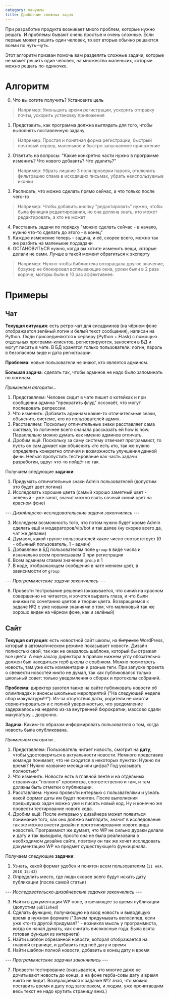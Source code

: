 ```yaml
---
category: мануалы
title: Дробление сложных задач
---
```


При разработке продукта возникает много проблем, которые нужно решать. И проблемы бывают очень простые и очень сложные. Если первые может решить один человек, то вот вторые обычно решаются всеми по чуть-чуть.

Этот алгоритм призван помочь вам разделять сложные задачи, которые не может решить один человек, на множество маленьких, которые можно решать по-одиночке.

# Алгоритм
0. Что вы хотите получить? Установите цель
> Например: Уменьшить время регистрации, ускорить отправку почты, ускорить установку приложения
1. Представить, как программа должна выглядеть для того, чтобы выполнять поставленную задачу
> Например: Простая и понятная форма регистрации, быстрый почтовый сервер, маленькое и быстро запускаемое приложение
2. Ответить на вопросы: "Какие конкретно части нужно в программе изменить? Что нового добавить? Что удалить?"
> Например: Убрать лишние 3 поля проверки пароля, отключить фильтрацию спама в исходящих письмах, убрать неиспользуемые иконки
3. Расписать, что можно сделать прямо сейчас, а что только после чего-то
> Например: Чтобы добавить кнопку "редактировать" нужно, чтобы была функция редактирования, но она должна знать, кто может редактировать, а кто не может
4. Расставить задачи по порядку "можно сделать сейчас - в начало, нужно что-то сделать до этого - в конец"
5. Каждое изменение теперь - задача, и её, скорее всего, можно так же разбить на маленькие подзадачи
6. ОСТАНОВИТЬСЯ нужно, когда вы хотите изменить вещи, которые делали не сами. Лучше в такой момент обратиться к эксперту
> Например: Нужно чтобы библиотека возвращала другое значение, браузер не блокировал всплывающие окна, уроки были в 2 раза короче, моторы были в 10 раз эффективнее.



# Примеры
## Чат
**Текущая ситуация**: есть ретро-чат для сисадминов (на чёрном фоне отображается зелёный логин и белый текст сообщения), написан на Python. Люди присоединяются к серверу (Python + Flask) с помощью отдельных программ-клиентов, регистрируются, заносятся в БД и могут писать в чате. В БД хранятся только пользователи: логин, пароль в безопасном виде и дата регистрации.

**Проблема**: новые пользователи не знают, кто является админом.

**Большая задача**: сделать так, чтобы админов не надо было запоминать по логинам.

*Применяем алгоритм...*

1. Представляем: Человек сидит в чате пишет о котейках и при сообщении админа "прекратить флуд" осознаёт, что могут последовать репрессии.
2. Что изменить: Добавить админам какие-то отличительные знаки, объяснить системе, кто из пользователей админ.
3. Расставляем: Поскольку отличительные знаки расставляет сама система, то логичнее всего сначала рассказать ей how is how. Параллельно можно думать как именно админов отличать.
4. Дробим ещё: Поскольку за саму систему отвечает программист, то пусть он сам думает как объяснять кто есть кто, так же нужно определить конкретно отличия и возможность улучшения данной фичи. Нельзя пропустить тестирование как часть задачи разработки, вдруг что-то пойдёт не так.

Получаем следующие **задачки**:
1. Придумать отличительные знаки Admin пользователей (допустим это будет цвет логина)
2. Исследовать хорошие цвета (самый хорошо заметный цвет - зелёный - уже занят, значит можно взять сочный синий цвет на красном фоне)

_--- Дизайнерско-исследовательские задачи закончились ---_

3. Исследуем возможность того, что потом нужно будет кроме Admin сделать ещё и модераторов/vip/bot и так далее (ну скорее всего да, чат же делаем)
4. Думаем, какой группе пользователей какое число соответствует (0 - обычный пользователь, 1 - админ)
5. Добавляем в БД пользователям поле `group` в виде числа и изначально всем прописываем 0 при регистрации
6. Всем админам ставим значение `group` в 1
7. В коде, отображающем сообщения в чате меняем цвет, в зависимости от `group`

_--- Программистские задачи закончились ---_

8. Провести тестрование решения (оказывается, что синий на красном совершенно не читается, и хочется вырвать глаза, и что были книжки по сочетанию цветов и теории цвета. Возвращаемся к задаче №2 с уже новыми знаниями о том, что малиновый так же хорошо виден на чёрном фоне, как и зелёный)

## Сайт
**Текущая ситуация**: есть новостной сайт школы, на ~~битриксе~~ WordPress, который в автоматическом режиме показывает новости. Дизайн полностью свой, так как не оказалось шаблона, который бы отражал все цвета. А ещё заказу директора в правом нижнем углу обязательно должен был находиться герб школы с совёнком. Можно посмотреть новость, там уже есть комментарии и разные теги. При запуске проекта о свежести новостей никто не думал, так как публиковался только школьный совет: только уведомления о сборах и протоколы собраний.

**Проблема**: директор захотел также на сайте публиковать новости об олимпиадах и анонсы школьных мероприятий ("На следующей неделе сбор макулатуры!!!"). Из-за отсутствия даты, родители не смогли сориентироваться и с полной уверенностью, что уведомление задержалось на неделю из-за внутренней бюрократии, массово сдали макулатуру... досрочно.

**Задача**: Каким-то образом информировать пользователя о том, когда новость была опубликована.

*Применяем алгоритм...*

1. Представляем: Пользователь читает новость, смотрит на **дату**, чтобы удостовериться в актуальности новости. Немного представив команда понимает, что не сходится в некоторых пунктах: Нужно ли время? Нужно название месяца или цифра? Год указывать полностью*
2. Что изменить: Новости есть в главной ленте и на отдельных страничках "полного" просмотра, соответственно и там, и там должны быть отметки о публикации. 
3. Расставляем: Нужно провести интервью с пользвателями и узнать какой формат даты им будет понятен. После выполнения предыдущих задач можно уже и писать новый код. Ну и конечно же провести тестирование нового кода.
4. Дробим ещё: После интервью у дизайнера может появиться понимание того, как оно должно выглядить, значит в исследование так же можно внести дизайн и прототипирование нового вида новостей. Программист же думает, что WP не сильно дураки делали и дату и так выводили, просто она не была реализована в необходимом дизайне сайта, поэтому он так же хочет исследовать документацию WP на предмет существующего функицонала.

Получаем следующие **задачки**:
1. Узнать, какой формат удобен и понятен всем пользователям (`11 ноя. 2018 15:43`)
2. Определить место, где люди скорее всего будут искать дату публикации (после самой статьи)

_--- Исследовательско-дизайнерские задачки закончились ---_

3. Найти в документации WP поле, отвечающее за время публикации (допустим `published`)
4. Сделать функцию, получающую на вход новость и выводящую время в нужном формате ("Зачем придумывать велосипед, если уже кто-то другой придумал?" - возникла мысль у программиста, когда он начал думать, как считать високосные года. Была взята готовая функция из интернета)
5. Найти шаблон обрезанной новости, которая отображается на главной странице, и добавить под неё дату и время
6. Найти шаблон полной новости, добавить в конец дату и время

_--- Программистские задачки закончились ---_

7. Провести тестирование (оказывается, что многие даже не дочитывают новость до конца, а на фоне герба-совы дату и время никто не видит. Возвращаемся к задачке №2 зная, что можно поставить время и дату под заголовком, и людям, уже прочитавшим весь текст не надо крутить страницу вниз.)
